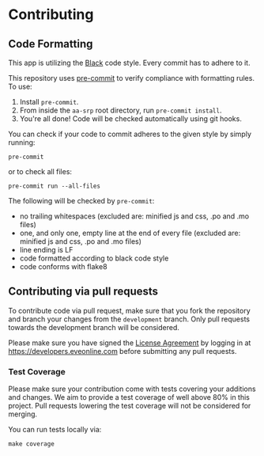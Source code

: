 # Contributing

## Code Formatting

This app is utilizing the [Black](https://black.readthedocs.io/en/stable/the_black_code_style.html)
code style. Every commit has to adhere to it.

This repository uses [pre-commit](https://github.com/pre-commit/pre-commit) to
verify compliance with formatting rules. To use:

1. Install `pre-commit`.
2. From inside the `aa-srp` root directory, run `pre-commit install`.
3. You're all done! Code will be checked automatically using git hooks.

You can check if your code to commit adheres to the given style by simply running:
```shell script
pre-commit
```
or to check all files:
```shell script
pre-commit run --all-files
```

The following will be checked by `pre-commit`:

- no trailing whitespaces (excluded are: minified js and css, .po and .mo files)
- one, and only one, empty line at the end of every file (excluded are: minified js and css, .po and .mo files)
- line ending is LF
- code formatted according to black code style
- code conforms with flake8


## Contributing via pull requests

To contribute code via pull request, make sure that you fork the repository and branch
your changes from the `development` branch. Only pull requests towards the development
branch will be considered.

Please make sure you have signed the [License Agreement](https://developers.eveonline.com/resource/license-agreement)
by logging in at https://developers.eveonline.com before submitting any pull requests.

### Test Coverage

Please make sure your contribution come with tests covering your additions and
changes. We aim to provide a test coverage of well above 80% in this project. Pull
requests lowering the test coverage will not be considered for merging.

You can run tests locally via:
```shell
make coverage
```
